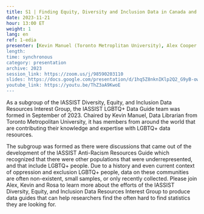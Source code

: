 ```yaml
---
title: S1 | Finding Equity, Diversity and Inclusion Data in Canada and Internationally
date: 2023-11-21
hour: 13:00 ET
weight: 1
lang: en
ref: 1-edia
presenter: [Kevin Manuel (Toronto Metroplitan University), Alex Cooper (Queen's Univesity), Rosa Orlandini (York University)]
length:
time: synchronous
category: presentation
archive: 2023
session_link: https://zoom.us/j/98590203110
slides: https://docs.google.com/presentation/d/1hq5Z8nknIKlp2Q2_G9yB-ow2Oma2U6T3/edit?usp=share_link&ouid=109853946981534204449&rtpof=true&sd=true
youtube_link: https://youtu.be/ThZ3aA9KwoE
---
```

As a subgroup of the IASSIST Diversity, Equity, and Inclusion Data Resources Interest Group, the IASSIST LGBTQ+ Data Guide team was formed in September of 2023. Chaired by Kevin Manuel, Data Librarian from Toronto Metropolitan University, it has members from around the world that are contributing their knowledge and expertise with LGBTQ+ data resources. <!--more-->

The subgroup was formed as there were discussions that came out of the development of the IASSIST Anti-Racism Resources Guide which recognized that there were other populations that were underrepresented, and that include LGBTQ+ people. Due to a history and even current context of oppression and exclusion LGBTQ+ people, data on these communities are often non-existent, small samples, or only recently collected. Please join Alex, Kevin and Rosa to learn more about the efforts of the IASSIST Diversity, Equity, and Inclusion Data Resources Interest Group to produce data guides that can help researchers find the often hard to find statistics they are looking for.

